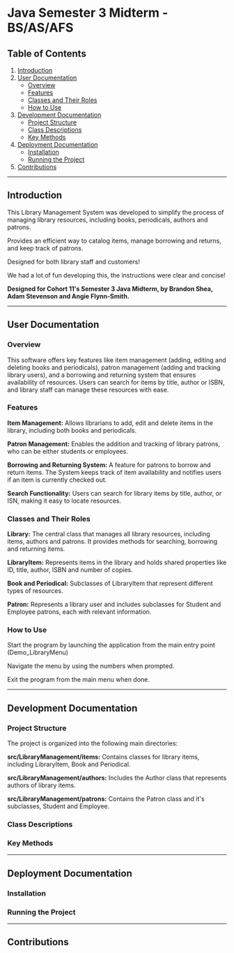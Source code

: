# Java Semester 3 Midterm - BS/AS/AFS

## Table of Contents
1. [Introduction](#introduction)
2. [User Documentation](#user-documentation)
    - [Overview](#overview)
    - [Features](#features)
    - [Classes and Their Roles](#classes-and-their-roles)
    - [How to Use](#how-to-use)
3. [Development Documentation](#development-documentation)
    - [Project Structure](#project-structure)
    - [Class Descriptions](#class-descriptions)
    - [Key Methods](#key-methods)
4. [Deployment Documentation](#deployment-documentation)
    - [Installation](#installation)
    - [Running the Project](#running-the-project)
5. [Contributions](#contributions)

---

## Introduction
This Library Management System was developed to simplify the process of managing library resources, including books,
periodicals, authors and patrons.

Provides an efficient way to catalog items, manage borrowing and returns, and keep track of patrons. 

Designed for both library staff and customers!

We had a lot of fun developing this, the instructions were clear and concise!

**Designed for Cohort 11's Semester 3 Java Midterm, by Brandon Shea, Adam Stevenson and Angie Flynn-Smith.**


---

## User Documentation

### Overview
This software offers key features like item management (adding, editing and deleting books and periodicals),
patron management (adding and tracking library users), and a borrowing and returning system that ensures availability
of resources. Users can search for items by title, author or ISBN, and library staff can manage these resources with ease.

### Features

**Item Management:** Allows librarians to add, edit and delete items in the library, including both books and periodicals.

**Patron Management:** Enables the addition and tracking of library patrons, who can be either students or employees.

**Borrowing and Returning System:** A feature for patrons to borrow and return items. The System keeps track of item 
availability and notifies users if an item is currently checked out. 

**Search Functionality:** Users can search for library items by title, author, or ISN, making it easy to locate resources.




### Classes and Their Roles

**Library:** The central class that manages all library resources, including items, authors and patrons. It provides
methods for searching, borrowing and returning items.

**LibraryItem:** Represents items in the library and holds shared properties like ID, title, author, ISBN and number of copies.

**Book and Periodical:** Subclasses of LibraryItem that represent different types of resources.

**Patron:** Represents a library user and includes subclasses for Student and Employee patrons, each with relevant information.

### How to Use

Start the program by launching the application from the main entry point (Demo_LibraryMenu)

Navigate the menu by using the numbers when prompted.

Exit the program from the main menu when done.

---

## Development Documentation

### Project Structure

The project is organized into the following main directories:

**src/LibraryManagement/items:** Contains classes for library items, including LibraryItem, Book and Periodical.

**src/LibraryManagement/authors:** Includes the Author class that represents authors of library items.

**src/LibraryManagement/patrons:** Contains the Patron class and it's subclasses, Student and Employee.



### Class Descriptions


### Key Methods


---

## Deployment Documentation

### Installation


### Running the Project

---

## Contributions

